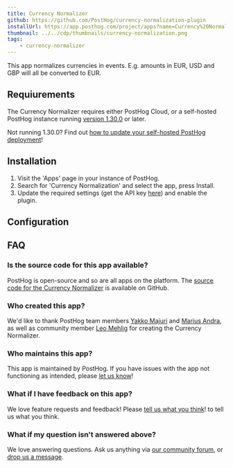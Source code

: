 ```yaml
---
title: Currency Normalizer
github: https://github.com/PostHog/currency-normalization-plugin
installUrl: https://app.posthog.com/project/apps?name=Currency%20Normalization
thumbnail: ../../cdp/thumbnails/currency-normalization.png
tags:
    - currency-normalizer
---
```


This app normalizes currencies in events. E.g. amounts in EUR, USD and GBP will all be converted to EUR.

## Requiurements

The Currency Normalizer requires either PostHog Cloud, or a self-hosted PostHog instance running [version 1.30.0](https://posthog.com/blog/the-posthog-array-1-30-0) or later.

Not running 1.30.0? Find out [how to update your self-hosted PostHog deployment](https://posthog.com/docs/runbook/upgrading-posthog)!

## Installation

1. Visit the 'Apps' page in your instance of PostHog.
2. Search for 'Currency Normalization' and select the app, press Install.
3. Update the required settings (get the API key [here](https://openexchangerates.org/)) and enable the plugin.

## Configuration

<AppParameters />

## FAQ

### Is the source code for this app available?

PostHog is open-source and so are all apps on the platform. The [source code for the Currency Normalizer](https://github.com/PostHog/currency-normalization-plugin) is available on GitHub.

### Who created this app?

We'd like to thank PostHog team members [Yakko Majuri](https://github.com/yakkomajuri) and [Marius Andra](https://github.com/mariusandra), as well as community member [Leo Mehlig](https://github.com/leoMehlig) for creating the Currency Normalizer.

### Who maintains this app?

This app is maintained by PostHog. If you have issues with the app not functioning as intended, please [let us know](http://app.posthog.com/home#supportModal)!

### What if I have feedback on this app?

We love feature requests and feedback! Please [tell us what you think](http://app.posthog.com/home#supportModal)! to tell us what you think.

### What if my question isn't answered above?

We love answering questions. Ask us anything via [our community forum](/questions), or [drop us a message](http://app.posthog.com/home#supportModal). 
